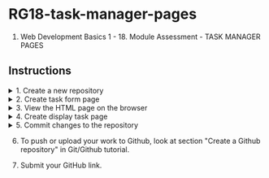 # RG18-task-manager-pages
1. Web Development Basics 1 - 18. Module Assessment - TASK MANAGER PAGES

## Instructions
<details>
    <summary>1. Create a new repository</summary>

    - Based on the repository naming convention specified in Git/Github tutorial, create a folder called JS_project_4.
    - Open the terminal inside that folder by right-clicking in the folder and selecting "Git Bash Here" menu item. Then type the following command

    ```bash
    git init
    ```
</details>
<details>
    <summary>2. Create task form page</summary>

    1. Open the folder using visual studio code editor.
    2. Create an HTML file called form.html and add the default html tags.
    3. Add a form having the following fields:
        - Title
        - Description
        - Category
        - Priority Level
        - Progress Level

        ![task form page]([https://robogarden-new.s3-us-west-2.amazonaws.com/RGU+Bootcamp+FS/Projects/step+2-.png])
</details>
<details>
    <summary>3. View the HTML page on the browser</summary>

    Go to the folder containing the HTML file and double-click on the HTML file to open it on a web browser.
</details>
<details>
    <summary>4. Create display task page</summary>
        
    1. Create a new HTML file called tasks.html and add the default html tags.
    2. Add an HTML table to the page like the one in the screenshot below:

    ![Display task page](https://robogarden-new.s3-us-west-2.amazonaws.com/RGU+Bootcamp+FS/Projects/display+task+page.png)
</details>
<details>
    <summary>5. Commit changes to the repository</summary>

    - Open the terminal in the visual studio code editor.
    - Type the following commands to commit the changes you have made.

    ```bash
    git add.
    git commit -m "Created html pages"
    ```
</details>

6. To push or upload your work to Github, look at section "Create a Github repository" in Git/Github tutorial.

7. Submit your GitHub link.

